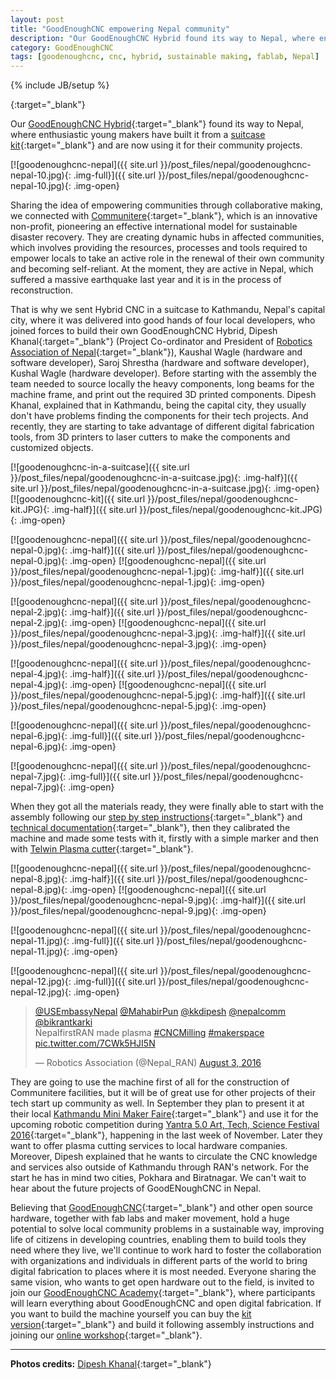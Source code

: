 ```yaml
---
layout: post
title: "GoodEnoughCNC empowering Nepal community"
description: "Our GoodEnoughCNC Hybrid found its way to Nepal, where enthusiastic young makers have built it from a suitcase kit and are now using it for their community projects."
category: GoodEnoughCNC
tags: [goodenoughcnc, cnc, hybrid, sustainable making, fablab, Nepal]
---
```

{% include JB/setup %}


[](){:target="_blank"}



Our [GoodEnoughCNC Hybrid](http://goodenoughcnc.eu/hybrid-cnc/){:target="_blank"} found its way to Nepal, where enthusiastic young makers have built it from a [suitcase kit](http://fabrikor.eu/goodenoughcnc/goodenoughcnc-hybrid-suitcase-kit){:target="_blank"} and are now using it for their community projects.  

[![goodenoughcnc-nepal]({{ site.url }}/post_files/nepal/goodenoughcnc-nepal-10.jpg){: .img-full}]({{ site.url }}/post_files/nepal/goodenoughcnc-nepal-10.jpg){: .img-open}

Sharing the idea of empowering communities through collaborative making, we connected with [Communitere](http://communitere.org/){:target="_blank"}, which is an innovative non-profit, pioneering an effective international model for sustainable disaster recovery. They are creating dynamic hubs in affected communities, which involves providing the resources, processes and tools required to empower locals to take an active role in the renewal of their own community and becoming self-reliant. At the moment, they are active in Nepal, which suffered a massive earthquake last year and it is in the process of reconstruction.

That is why we sent Hybrid CNC in a suitcase to Kathmandu, Nepal's capital city, where it was delivered into good hands of four local developers, who joined forces to build their own GoodEnoughCNC Hybrid, Dipesh Khanal[](){:target="_blank"} (Project Co-ordinator and President of [Robotics Association of Nepal](http://www.ran.org.np/){:target="_blank"}), Kaushal Wagle (hardware and software developer), Saroj Shrestha (hardware and software developer), Kushal Wagle (hardware developer). Before starting with the assembly the team needed to source locally the heavy components, long beams for the machine frame, and print out the required 3D printed components. Dipesh Khanal, explained that in Kathmandu, being the capital city, they usually don't have problems finding the components for their tech projects. And recently, they are starting to take advantage of different digital fabrication tools, from 3D printers to laser cutters to make the components and customized objects.

[![goodenoughcnc-in-a-suitcase]({{ site.url }}/post_files/nepal/goodenoughcnc-in-a-suitcase.jpg){: .img-half}]({{ site.url }}/post_files/nepal/goodenoughcnc-in-a-suitcase.jpg){: .img-open}
[![goodenoughcnc-kit]({{ site.url }}/post_files/nepal/goodenoughcnc-kit.JPG){: .img-half}]({{ site.url }}/post_files/nepal/goodenoughcnc-kit.JPG){: .img-open}

[![goodenoughcnc-nepal]({{ site.url }}/post_files/nepal/goodenoughcnc-nepal-0.jpg){: .img-half}]({{ site.url }}/post_files/nepal/goodenoughcnc-nepal-0.jpg){: .img-open}
[![goodenoughcnc-nepal]({{ site.url }}/post_files/nepal/goodenoughcnc-nepal-1.jpg){: .img-half}]({{ site.url }}/post_files/nepal/goodenoughcnc-nepal-1.jpg){: .img-open}

[![goodenoughcnc-nepal]({{ site.url }}/post_files/nepal/goodenoughcnc-nepal-2.jpg){: .img-half}]({{ site.url }}/post_files/nepal/goodenoughcnc-nepal-2.jpg){: .img-open}
[![goodenoughcnc-nepal]({{ site.url }}/post_files/nepal/goodenoughcnc-nepal-3.jpg){: .img-half}]({{ site.url }}/post_files/nepal/goodenoughcnc-nepal-3.jpg){: .img-open}

[![goodenoughcnc-nepal]({{ site.url }}/post_files/nepal/goodenoughcnc-nepal-4.jpg){: .img-half}]({{ site.url }}/post_files/nepal/goodenoughcnc-nepal-4.jpg){: .img-open}
[![goodenoughcnc-nepal]({{ site.url }}/post_files/nepal/goodenoughcnc-nepal-5.jpg){: .img-half}]({{ site.url }}/post_files/nepal/goodenoughcnc-nepal-5.jpg){: .img-open}

[![goodenoughcnc-nepal]({{ site.url }}/post_files/nepal/goodenoughcnc-nepal-6.jpg){: .img-full}]({{ site.url }}/post_files/nepal/goodenoughcnc-nepal-6.jpg){: .img-open}

[![goodenoughcnc-nepal]({{ site.url }}/post_files/nepal/goodenoughcnc-nepal-7.jpg){: .img-full}]({{ site.url }}/post_files/nepal/goodenoughcnc-nepal-7.jpg){: .img-open}

When they got all the materials ready, they were finally able to start with the assembly following our [step by step instructions](https://goodenoughcnc-hybrid-cnc.readme.io/docs){:target="_blank"} and [technical documentation](https://github.com/IRNAS/GoodEnoughCNC-PlasmaCutter){:target="_blank"}, then they calibrated the machine and made some tests with it, firstly with a simple marker and then with [Telwin Plasma cutter](http://fabrikor.eu/goodenoughcnc/toolhead-plasma-cutting-41){:target="_blank"}.

[![goodenoughcnc-nepal]({{ site.url }}/post_files/nepal/goodenoughcnc-nepal-8.jpg){: .img-half}]({{ site.url }}/post_files/nepal/goodenoughcnc-nepal-8.jpg){: .img-open}
[![goodenoughcnc-nepal]({{ site.url }}/post_files/nepal/goodenoughcnc-nepal-9.jpg){: .img-half}]({{ site.url }}/post_files/nepal/goodenoughcnc-nepal-9.jpg){: .img-open}

[![goodenoughcnc-nepal]({{ site.url }}/post_files/nepal/goodenoughcnc-nepal-11.jpg){: .img-full}]({{ site.url }}/post_files/nepal/goodenoughcnc-nepal-11.jpg){: .img-open}

[![goodenoughcnc-nepal]({{ site.url }}/post_files/nepal/goodenoughcnc-nepal-12.jpg){: .img-full}]({{ site.url }}/post_files/nepal/goodenoughcnc-nepal-12.jpg){: .img-open}

<div style="width:94%">
<blockquote class="twitter-video" data-lang="en"><p lang="et" dir="ltr"><a href="https://twitter.com/USEmbassyNepal">@USEmbassyNepal</a> <a href="https://twitter.com/MahabirPun">@MahabirPun</a> <a href="https://twitter.com/kkdipesh">@kkdipesh</a> <a href="https://twitter.com/nepalcomm">@nepalcomm</a> <a href="https://twitter.com/bikrantkarki">@bikrantkarki</a> <br>NepalfirstRAN made plasma <a href="https://twitter.com/hashtag/CNCMilling?src=hash">#CNCMilling</a>  <a href="https://twitter.com/hashtag/makerspace?src=hash">#makerspace</a> <a href="https://t.co/7CWk5HJI5N">pic.twitter.com/7CWk5HJI5N</a></p>&mdash; Robotics Association (@Nepal_RAN) <a href="https://twitter.com/Nepal_RAN/status/760741689438838788">August 3, 2016</a></blockquote>
<script async src="//platform.twitter.com/widgets.js" charset="utf-8"></script>
</div>


They are going to use the machine first of all for the construction of Communitere facilities, but it will be of great use for other projects of their tech start up community as well. In September they plan to present it at their local [Kathmandu Mini Maker Faire](https://kathmandumakerfaire.com/about-3/){:target="_blank"} and use it for the upcoming robotic competition during [Yantra 5.0 Art, Tech, Science Festival 2016](http://www.ran.org.np/yantra/){:target="_blank"}, happening in the last week of November. Later they want to offer plasma cutting services to local hardware companies. Moreover, Dipesh explained that he wants to circulate the CNC knowledge and services also outside of Kathmandu through RAN's network. For the start he has in mind two cities, Pokhara and Biratnagar. We can't wait to hear about the future projects of GoodENoughCNC in Nepal. 

Believing that [GoodEnoughCNC](http://goodenoughcnc.eu/){:target="_blank"} and other open source hardware, together with fab labs and maker movement, hold a huge potential to solve local community problems in a sustainable way, improving life of citizens in developing countries, enabling them to build tools they need where they live, we'll continue to work hard to foster the collaboration with organizations and individuals in different parts of the world to bring digital fabrication to places where it is most needed. Everyone sharing the same vision, who wants to get open hardware out to the field, is invited to join our [GoodEnoughCNC Academy](http://goodenoughcnc.eu/academy/){:target="_blank"}, where participants will learn everything about GoodEnoughCNC and open digital fabrication. If you want to build the machine yourself you can buy the [kit version](http://fabrikor.eu/goodenoughcnc/goodenoughcnc-hybrid-suitcase-kit){:target="_blank"} and build it following assembly instructions and joining our [online workshop](http://goodenoughcnc.eu/workshops/){:target="_blank"}.

---

**Photos credits:** [Dipesh Khanal](https://twitter.com/kkdipesh){:target="_blank"}





